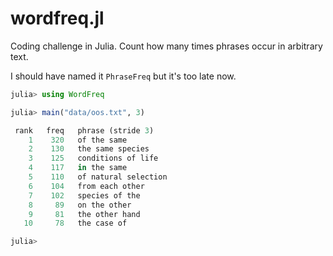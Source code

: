 # wordfreq.jl

Coding challenge in Julia. Count how many times phrases occur in arbitrary text. 

I should have named it `PhraseFreq` but it's too late now.

```julia
julia> using WordFreq

julia> main("data/oos.txt", 3)

 rank   freq   phrase (stride 3)
    1    320   of the same
    2    130   the same species
    3    125   conditions of life
    4    117   in the same
    5    110   of natural selection
    6    104   from each other
    7    102   species of the
    8     89   on the other
    9     81   the other hand
   10     78   the case of

julia>
```
